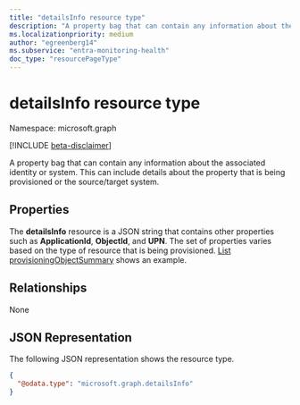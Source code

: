 ```yaml
---
title: "detailsInfo resource type"
description: "A property bag that can contain any information about the associated identity or system."
ms.localizationpriority: medium
author: "egreenberg14"
ms.subservice: "entra-monitoring-health"
doc_type: "resourcePageType"
---
```


# detailsInfo resource type

Namespace: microsoft.graph

[!INCLUDE [beta-disclaimer](../../includes/beta-disclaimer.md)]

A property bag that can contain any information about the associated identity or system. This can include details about the property that is being provisioned or the source/target system.

## Properties
The **detailsInfo** resource is a JSON string that contains other properties such as **ApplicationId**, **ObjectId**, and **UPN**. The set of properties varies based on the type of resource that is being provisioned. [List provisioningObjectSummary](../api/provisioningobjectsummary-list.md) shows an example.

## Relationships
None
## JSON Representation
The following JSON representation shows the resource type.
<!--{
  "blockType": "resource",
  "@odata.type": "microsoft.graph.detailsInfo",
  "openType": true,
 "optionalProperties": [
 
 ],
}-->
``` json
{
  "@odata.type": "microsoft.graph.detailsInfo"
}
```


